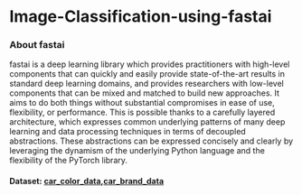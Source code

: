 # Image-Classification-using-fastai

<h3>About fastai</h3>
<p>
fastai is a deep learning library which provides practitioners with high-level components that can quickly and easily provide state-of-the-art results in standard deep learning domains, and provides researchers with low-level components that can be mixed and matched to build new approaches. It aims to do both things without substantial compromises in ease of use, flexibility, or performance. This is possible thanks to a carefully layered architecture, which expresses common underlying patterns of many deep learning and data processing techniques in terms of decoupled abstractions. These abstractions can be expressed concisely and clearly by leveraging the dynamism of the underlying Python language and the flexibility of the PyTorch library.
</p>

#### Dataset: [car_color_data](https://cloud.sanarip.org/index.php/f/619158),[car_brand_data](https://cloud.sanarip.org/index.php/f/619420)